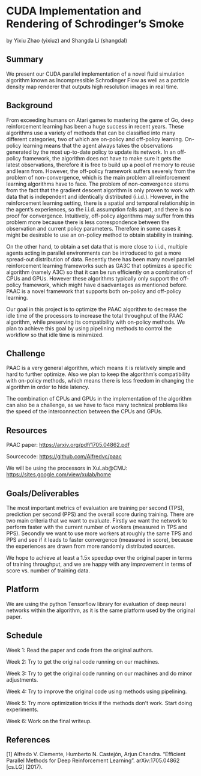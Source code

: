 # CUDA Implementation and Rendering of Schrodinger’s Smoke
by Yixiu Zhao (yixiuz) and Shangda Li (shangdal)

## Summary
We present our CUDA parallel implementation of a novel fluid simulation algorithm known as Incompressible Schrodinger Flow as well as a particle density map renderer that outputs high resolution images in real time.


## Background
From exceeding humans on Atari games to mastering the game of Go, deep reinforcement learning has been a huge success in recent years. These algorithms use a variety of methods that can be classified into many different categories, two of which are on-policy and off-policy learning. On-policy learning means that the agent always takes the observations generated by the most up-to-date policy to update its network. In an off-policy framework, the algorithm does not have to make sure it gets the latest observations, therefore it is free to build up a pool of memory to reuse and learn from. However, the off-policy framework suffers severely from the problem of non-convergence, which is the main problem all reinforcement learning algorithms have to face. 	The problem of non-convergence stems from the fact that the gradient descent algorithm is only proven to work with data that is independent and identically distributed (i.i.d.). However, in the reinforcement learning setting, there is a spatial and temporal relationship in the agent’s experiences, so the i.i.d. assumption falls apart, and there is no proof for convergence. Intuitively, off-policy algorithms may suffer from this problem more because there is less correspondence between the observation and current policy parameters. Therefore in some cases it might be desirable to use an on-policy method to obtain stability in training.

On the other hand, to obtain a set data that is more close to i.i.d., multiple agents acting in parallel environments can be introduced to get a more spread-out distribution of data. Recently there has been many novel parallel reinforcement learning frameworks such as GA3C that optimizes a specific algorithm (namely A3C) so that it can be run efficiently on a combination of CPUs and GPUs. However these algorithms typically only support the off-policy framework, which might have disadvantages as mentioned before. PAAC is a novel framework that supports both on-policy and off-policy learning.

Our goal in this project is to optimize the PAAC algorithm to decrease the idle time of the processors to increase the total throughput of the PAAC algorithm, while preserving its compatibility with on-policy methods. We plan to achieve this goal by using pipelining methods to control the workflow so that idle time is minimized.

## Challenge
PAAC is a very general algorithm, which means it is relatively simple and hard to further optimize. Also we plan to keep the algorithm’s compatibility with on-policy methods, which means there is less freedom in changing the algorithm in order to hide latency.

The combination of CPUs and GPUs in the implementation of the algorithm can also be a challenge, as we have to face many technical problems like the speed of the interconnection between the CPUs and GPUs.

## Resources
PAAC paper: https://arxiv.org/pdf/1705.04862.pdf

Sourcecode: https://github.com/Alfredvc/paac

We will be using the processors in XuLab@CMU: https://sites.google.com/view/xulab/home


## Goals/Deliverables
The most important metrics of evaluation are training per second (TPS), prediction per second (PPS) and the overall score during training. There are two main criteria that we want to evaluate. Firstly we want the network to perform faster with the current number of workers (measured in TPS and PPS). Secondly we want to use more workers at roughly the same TPS and PPS and see if it leads to faster convergence (measured in score), because the experiences are drawn from more randomly distributed sources.

We hope to achieve at least a 1.5x speedup over the original paper in terms of training throughput, and we are happy with any improvement in terms of score vs. number of training data.

## Platform
We are using the python Tensorflow library for evaluation of deep neural networks within the algorithm, as it is the same platform used by the original paper.

## Schedule
Week 1: Read the paper and code from the original authors.

Week 2: Try to get the original code running on our machines.

Week 3: Try to get the original code running on our machines and do minor adjustments.

Week 4: Try to improve the original code using methods using pipelining.

Week 5: Try more optimization tricks if the methods don’t work. Start doing experiments.

Week 6: Work on the final writeup.

## References
[1] Alfredo V. Clemente, Humberto N. Castejón, Arjun Chandra. “Efficient Parallel Methods for Deep Reinforcement Learning”. arXiv:1705.04862 [cs.LG] (2017).
